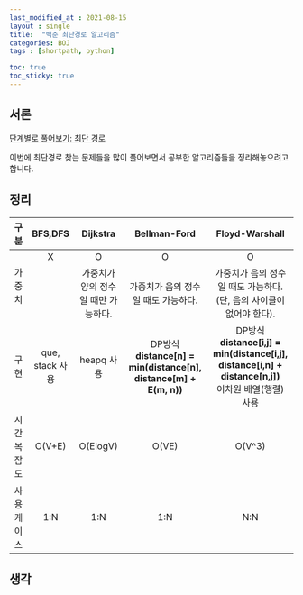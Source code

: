 ```yaml
---
last_modified_at : 2021-08-15
layout : single
title:  "백준 최단경로 알고리즘"
categories: BOJ
tags : [shortpath, python]

toc: true
toc_sticky: true
---
```

## 서론
<a href='https://www.acmicpc.net/step/26'>단계별로 풀어보기: 최단 경로</a>

이번에 최단경로 찾는 문제들을 많이 풀어보면서 공부한 알고리즘들을 정리해놓으려고 합니다.

## 정리
<table>
  <thead>
    <tr>
        <th style="text-align: center"><strong>구분</strong></th>
        <th style="text-align: center"><strong>BFS,DFS</strong></th>
        <th style="text-align: center"><strong>Dijkstra</strong></th>
        <th style="text-align: center"><strong>Bellman-Ford</strong></th>
        <th style="text-align: center"><strong>Floyd-Warshall</strong></th>
    </tr>
  </thead>
  <tbody>
    <tr>
        <td rowspan = '2' style="text-align: center">가중치</td>
        <td style="text-align: center">X</td>
        <td style="text-align: center">O</td>
        <td style="text-align: center">O</td>
        <td style="text-align: center">O</td>
    </tr>
    <tr>
        <td style="text-align: center"></td>
        <td style="text-align: center">가중치가 양의 정수일 때만 가능하다.</td>
        <td style="text-align: center">가중치가 음의 정수일 때도 가능하다.</td>
        <td style="text-align: center">가중치가 음의 정수일 때도 가능하다.<br>(단, 음의 사이클이 없어야 한다).</td>
    </tr>
    <tr>
        <td style="text-align: center">구현</td>
        <td style="text-align: center">que, stack 사용</td>
        <td style="text-align: center">heapq 사용</td>
        <td style="text-align: center">DP방식 <br> <strong>distance[n] = min(distance[n], distance[m] + E(m, n))</strong></td>
        <td style="text-align: center">DP방식 <br> <strong>distance[i,j] = min(distance[i,j], distance[i,n] + distance[n,j])</strong> <br>  이차원 배열(행렬) 사용</td>
    </tr>
    <tr>
        <td style="text-align: center">시간 복잡도</td>
        <td style="text-align: center">O(V+E)</td>
        <td style="text-align: center">O(ElogV)</td>
        <td style="text-align: center">O(VE)</td>
        <td style="text-align: center">O(V^3)</td>
    </tr>
    <tr>
        <td style="text-align: center">사용 케이스</td>
        <td style="text-align: center">1:N</td>
        <td style="text-align: center">1:N</td>
        <td style="text-align: center">1:N</td>
        <td style="text-align: center">N:N</td>
    </tr>
  </tbody>
</table>

## 생각

